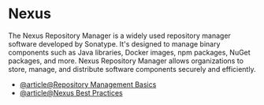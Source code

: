 # Nexus

The Nexus Repository Manager is a widely used repository manager software developed by Sonatype. It's designed to manage binary components such as Java libraries, Docker images, npm packages, NuGet packages, and more. Nexus Repository Manager allows organizations to store, manage, and distribute software components securely and efficiently.

- [@article@Repository Management Basics](https://learn.sonatype.com/courses/nxrm-admin-100/)
- [@article@Nexus Best Practices](https://help.sonatype.com/repomanager3/nexus-repository-best-practices)
